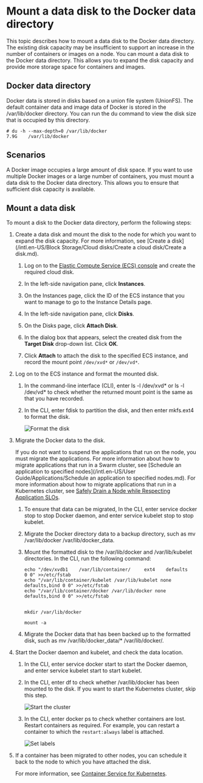 # Mount a data disk to the Docker data directory

This topic describes how to mount a data disk to the Docker data directory. The existing disk capacity may be insufficient to support an increase in the number of containers or images on a node. You can mount a data disk to the Docker data directory. This allows you to expand the disk capacity and provide more storage space for containers and images.

## Docker data directory

Docker data is stored in disks based on a union file system \(UnionFS\). The default container data and image data of Docker is stored in the /var/lib/docker directory. You can run the du command to view the disk size that is occupied by this directory.

```
# du -h --max-depth=0 /var/lib/docker
7.9G    /var/lib/docker
```

## Scenarios

A Docker image occupies a large amount of disk space. If you want to use multiple Docker images or a large number of containers, you must mount a data disk to the Docker data directory. This allows you to ensure that sufficient disk capacity is available.

## Mount a data disk

To mount a disk to the Docker data directory, perform the following steps:

1.  Create a data disk and mount the disk to the node for which you want to expand the disk capacity. For more information, see [Create a disk](/intl.en-US/Block Storage/Cloud disks/Create a cloud disk/Create a disk.md).

    1.  Log on to the [Elastic Compute Service \(ECS\) console](https://ecs.console.aliyun.com/) and create the required cloud disk.

    2.  In the left-side navigation pane, click **Instances**.

    3.  On the Instances page, click the ID of the ECS instance that you want to manage to go to the Instance Details page.

    4.  In the left-side navigation pane, click **Disks**.

    5.  On the Disks page, click **Attach Disk**.

    6.  In the dialog box that appears, select the created disk from the **Target Disk** drop-down list. Click **OK**.

    7.  Click **Attach** to attach the disk to the specified ECS instance, and record the mount point `/dev/xvd*` or `/dev/vd*`.

2.  Log on to the ECS instance and format the mounted disk.

    1.  In the command-line interface \(CLI\), enter ls -l /dev/xvd\* or ls -l /dev/vd\* to check whether the returned mount point is the same as that you have recorded.

    2.  In the CLI, enter fdisk to partition the disk, and then enter mkfs.ext4 to format the disk.

        ![Format the disk](https://static-aliyun-doc.oss-accelerate.aliyuncs.com/assets/img/en-US/5735359951/p38212.png)

3.  Migrate the Docker data to the disk.

    If you do not want to suspend the applications that run on the node, you must migrate the applications. For more information about how to migrate applications that run in a Swarm cluster, see [Schedule an application to specified nodes](/intl.en-US/User Guide/Applications/Schedule an application to specified nodes.md). For more information about how to migrate applications that run in a Kubernetes cluster, see [Safely Drain a Node while Respecting Application SLOs](https://kubernetes.io/docs/tasks/administer-cluster/safely-drain-node/).

    1.  To ensure that data can be migrated, In the CLI, enter service docker stop to stop Docker daemon, and enter service kubelet stop to stop kubelet.

    2.  Migrate the Docker directory data to a backup directory, such as mv /var/lib/docker /var/lib/docker\_data.

    3.  Mount the formatted disk to the /var/lib/docker and /var/lib/kubelet directories. In the CLI, run the following command:

        ```
        echo "/dev/xvdb1    /var/lib/container/     ext4    defaults        0 0" >>/etc/fstab
        echo "/var/lib/container/kubelet /var/lib/kubelet none defaults,bind 0 0" >>/etc/fstab
        echo "/var/lib/container/docker /var/lib/docker none defaults,bind 0 0" >>/etc/fstab
        
        
        mkdir /var/lib/docker
        
        mount -a
        ```

    4.  Migrate the Docker data that has been backed up to the formatted disk, such as mv /var/lib/docker\_data/\* /var/lib/docker/.

4.  Start the Docker daemon and kubelet, and check the data location.

    1.  In the CLI, enter service docker start to start the Docker daemon, and enter service kubelet start to start kubelet.

    2.  In the CLI, enter df to check whether /var/lib/docker has been mounted to the disk. If you want to start the Kubernetes cluster, skip this step.

        ![Start the cluster](https://static-aliyun-doc.oss-accelerate.aliyuncs.com/assets/img/en-US/5735359951/p38133.png)

    3.  In the CLI, enter docker ps to check whether containers are lost. Restart containers as required. For example, you can restart a container to which the `restart:always` label is attached.

        ![Set labels](https://static-aliyun-doc.oss-accelerate.aliyuncs.com/assets/img/en-US/5735359951/p38134.png)

5.  If a container has been migrated to other nodes, you can schedule it back to the node to which you have attached the disk.

    For more information, see [Container Service for Kubernetes](https://www.alibabacloud.com/zh/product/container-service).


